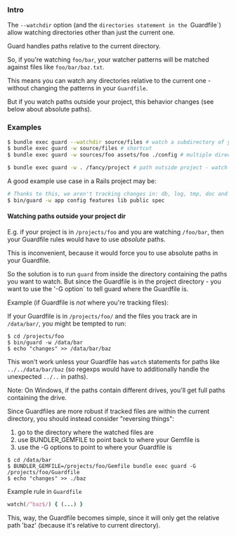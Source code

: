 ### Intro

The `--watchdir` option (and the `directories statement in the `Guardfile`) allow watching directories other than just the current one.

Guard handles paths relative to the current directory.

So, if you're watching `foo/bar`, your watcher patterns will be matched against files like `foo/bar/baz.txt`.

This means you can watch any directories relative to the current one - without changing the patterns in your `Guardfile`.

But if you watch paths outside your project, this behavior changes (see below about absolute paths).

### Examples

```bash
$ bundle exec guard --watchdir source/files # watch a subdirectory of your project
$ bundle exec guard -w source/files # shortcut
$ bundle exec guard -w sources/foo assets/foo ./config # multiple directories

$ bundle exec guard -w . /fancy/project # path outside project - watch out! (see info below)
```

A good example use case in a Rails project may be:

```bash
# Thanks to this, we aren't tracking changes in: db, log, tmp, doc and vendor
$ bin/guard -w app config features lib public spec
```

#### Watching paths outside your project dir

E.g. if your project is in `/projects/foo` and you are watching `/foo/bar`, then your Guardfile rules would have to use *absolute* paths.

This is inconvenient, because it would force you to use absolute paths in your Guardfile. 

So the solution is to run `guard` from inside the directory containing the paths you want to watch. But since the Guardfile is in the project directory - you want to use the '-G option` to tell guard where the Guardfile is.

Example (if Guardfile is *not* where you're tracking files):

If your Guardfile is in `/projects/foo/` and the files you track are in
`/data/bar/`, you might be tempted to run:

```
$ cd /projects/foo
$ bin/guard -w /data/bar
$ echo "changes" >> /data/bar/baz
```

This won't work unless your Guardfile has `watch` statements for paths like
`../../data/bar/baz` (so regexps would have to additionally handle the
unexpected `../..` in paths).

Note: On Windows, if the paths contain different drives, you'll get full paths
containing the drive.

Since Guardfiles are more robust if tracked files are within the current
directory, you should instead consider "reversing things":
1. go to the directory where the watched files are
2. use BUNDLER_GEMFILE to point back to where your Gemfile is
3. use the -G options to point to where your Guardfile is

```
$ cd /data/bar
$ BUNDLER_GEMFILE=/projects/foo/Gemfile bundle exec guard -G /projects/foo/Guardfile
$ echo "changes" >> ./baz
```

Example rule in `Guardfile`
```ruby
watch(/^baz$/) { (...) }
```

This, way, the Guardfile becomes simple, since it will only get the relative
path 'baz' (because it's relative to current directory).
